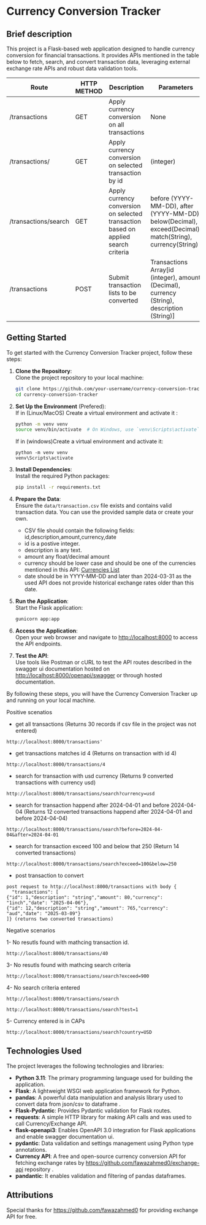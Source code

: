 # Currency Conversion Tracker

## Brief description
This project is a Flask-based web application designed to handle currency conversion for financial transactions. It provides APIs mentioned in the table below to fetch, search, and convert transaction data, leveraging external exchange rate APIs and robust data validation tools.

|Route|HTTP METHOD|Description|Parameters|
|-----|----| --------|-----|
|/transactions|GET|Apply currency conversion on all transactions|None|
|/transactions/<id>|GET|Apply currency conversion on selected transaction by id| (integer)|
|/transactions/search|GET|Apply currency conversion on selected transaction based on applied search criteria|before (YYYY-MM-DD), after (YYYY-MM-DD), below(Decimal), exceed(Decimal), match(String), currency(String)|
|/transactions|POST|Submit transaction lists to be converted|Transactions Array[id (integer), amount (Decimal), currency (String), description (String)]|

## Getting Started

To get started with the Currency Conversion Tracker project, follow these steps:

1. **Clone the Repository**:  
    Clone the project repository to your local machine:
    ```sh
    git clone https://github.com/your-username/currency-conversion-tracker.git
    cd currency-conversion-tracker
    ```

2. **Set Up the Environment** (Prefered):  
    If in (Linux/MacOS) Create a virtual environment and activate it :
    ```sh
    python -m venv venv
    source venv/bin/activate  # On Windows, use `venv\Scripts\activate`
    ```
    If in (windows)Create a virtual environment and activate it:
    ```
    python -m venv venv
    venv\Scripts\activate
    ```

3. **Install Dependencies**:  
    Install the required Python packages:
    ```sh
    pip install -r requirements.txt
    ```

4. **Prepare the Data**:  
    Ensure the `data/transaction.csv` file exists and contains valid transaction data. You can use the provided sample data or create your own.
    * CSV file should contain the following fields: id,description,amount,currency,date
    * id is a postive integer.
    * description is any text.
    * amount any float/decimal amount
    * currency should be lower case and should be one of the currencies mentioned in this API: [Currencies List](https://cdn.jsdelivr.net/npm/@fawazahmed0/currency-api@latest/v1/currencies.json)
    * date should be in YYYY-MM-DD and later than 2024-03-31 as the used API does not provide historical exchange rates older than this date.

5. **Run the Application**:  
    Start the Flask application:
    ```sh
    gunicorn app:app
    ```

6. **Access the Application**:  
    Open your web browser and navigate to [http://localhost:8000](http://localhost:8000) to access the API endpoints.

7. **Test the API**:  
    Use tools like Postman or cURL to test the API routes described in the swagger ui documentation hosted on [http://localhost:8000/openapi/swagger](http://localhost:8000/openapi/swagger) or through hosted documentation.

By following these steps, you will have the Currency Conversion Tracker up and running on your local machine.

Positive scenatios
- get all transactions (Returns 30 records if csv file in the project was not entered)
```
http://localhost:8000/transactions'
```
- get transactions matches id 4 (Returns on transaction with id 4)
```
http://localhost:8000/transactions/4
```
- search for transaction with usd currency (Returns 9 converted transactions with currency usd)
```
http://localhost:8000/transactions/search?currency=usd
```
- search for transaction happend after 2024-04-01 and  before 2024-04-04 (Returns 12 converted transactions happend after 2024-04-01 and  before 2024-04-04)
```
http://localhost:8000/transactions/search?before=2024-04-04&after=2024-04-01
```
- search for transaction exceed 100 and below that 250 (Return 14 converted transactions)
```
http://localhost:8000/transactions/search?exceed=100&below=250
```
- post transaction to convert
```
post request to http://localhost:8000/transactions with body {
  "transactions": [
{"id": 1,"description": "string","amount": 80,"currency": "1inch","date": "2025-04-06"},
{"id": 12,"description": "string","amount": 765,"currency": "aud","date": "2025-03-09"}
]} (returns two converted transactions)
```

Negative scenarios

1- No resutls found with mathcing transaction id.
```
http://localhost:8000/transactions/40
```
3- No resutls found with mathcing search criteria
```
http://localhost:8000/transactions/search?exceed=900
```

4- No search criteria entered
```
http://localhost:8000/transactions/search
```
```
http://localhost:8000/transactions/search?test=1
```
5- Currency entered is in CAPs
```
http://localhost:8000/transactions/search?country=USD
```

## Technologies Used

The project leverages the following technologies and libraries:

- **Python 3.11**: The primary programming language used for building the application.
- **Flask**: A lightweight WSGI web application framework for Python.
- **pandas**: A powerful data manipulation and analysis library used to convert data from json/csv to dataframe .
- **Flask-Pydantic**: Provides Pydantic validation for Flask routes.
- **requests**: A simple HTTP library for making API calls and was used to call Currency/Exchange API.
- **flask-openapi3**: Enables OpenAPI 3.0 integration for Flask applications and enable swagger documentation ui.
- **pydantic**: Data validation and settings management using Python type annotations.
- **Currency API**: A free and open-source currency conversion API for fetching exchange rates by https://github.com/fawazahmed0/exchange-api repository .
- **pandantic**: It enables validation and filtering of pandas dataframes.

## Attributions

Special thanks for https://github.com/fawazahmed0 for providing exchange API for free.